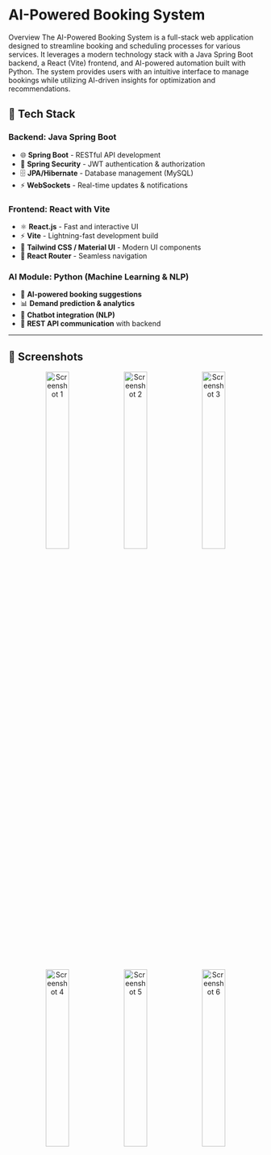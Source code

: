 # AI-Powered Booking System

Overview
The AI-Powered Booking System is a full-stack web application designed to streamline booking and scheduling processes for various services. It leverages a modern technology stack with a Java Spring Boot backend, a React (Vite) frontend, and AI-powered automation built with Python. The system provides users with an intuitive interface to manage bookings while utilizing AI-driven insights for optimization and recommendations.

## 📌 **Tech Stack**  

### **Backend: Java Spring Boot**  
- 🌐 **Spring Boot** - RESTful API development  
- 🔐 **Spring Security** - JWT authentication & authorization  
- 🗄 **JPA/Hibernate** - Database management (MySQL)  
- ⚡ **WebSockets** - Real-time updates & notifications  

### **Frontend: React with Vite**  
- ⚛ **React.js** - Fast and interactive UI  
- ⚡ **Vite** - Lightning-fast development build  
- 🎨 **Tailwind CSS / Material UI** - Modern UI components  
- 🔄 **React Router** - Seamless navigation  

### **AI Module: Python (Machine Learning & NLP)**  
- 🤖 **AI-powered booking suggestions**  
- 📊 **Demand prediction & analytics**  
- 💬 **Chatbot integration (NLP)**  
- 🔌 **REST API communication** with backend  

---
## 📸 Screenshots  

<p align="center">
  <img src="1.png" alt="Screenshot 1" width="30%">
  <img src="![image](https://github.com/user-attachments/assets/eb11e7c7-3db5-4876-aad3-5773b870cf5c)
" alt="Screenshot 2" width="30%">
  <img src="images/screenshot3.png" alt="Screenshot 3" width="30%">
</p>

<p align="center">
  <img src="images/screenshot4.png" alt="Screenshot 4" width="30%">
  <img src="images/screenshot5.png" alt="Screenshot 5" width="30%">
  <img src="images/screenshot6.png" alt="Screenshot 6" width="30%">
</p>

